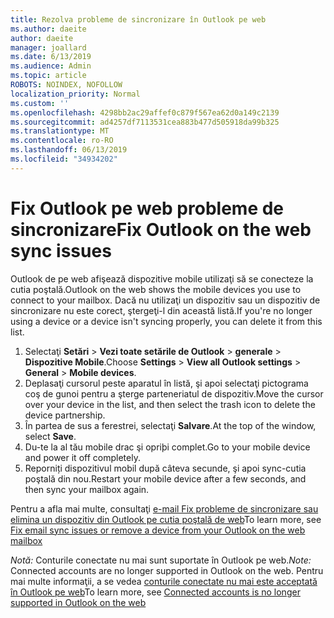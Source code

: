 ```yaml
---
title: Rezolva probleme de sincronizare în Outlook pe web
ms.author: daeite
author: daeite
manager: joallard
ms.date: 6/13/2019
ms.audience: Admin
ms.topic: article
ROBOTS: NOINDEX, NOFOLLOW
localization_priority: Normal
ms.custom: ''
ms.openlocfilehash: 4298bb2ac29affef0c879f567ea62d0a149c2139
ms.sourcegitcommit: ad4257df7113531cea883b477d505918da99b325
ms.translationtype: MT
ms.contentlocale: ro-RO
ms.lasthandoff: 06/13/2019
ms.locfileid: "34934202"
---
```

# <a name="fix-outlook-on-the-web-sync-issues"></a><span data-ttu-id="8eb85-102">Fix Outlook pe web probleme de sincronizare</span><span class="sxs-lookup"><span data-stu-id="8eb85-102">Fix Outlook on the web sync issues</span></span>

<span data-ttu-id="8eb85-103">Outlook de pe web afişează dispozitive mobile utilizaţi să se conecteze la cutia poştală.</span><span class="sxs-lookup"><span data-stu-id="8eb85-103">Outlook on the web shows the mobile devices you use to connect to your mailbox.</span></span> <span data-ttu-id="8eb85-104">Dacă nu utilizaţi un dispozitiv sau un dispozitiv de sincronizare nu este corect, ştergeţi-l din această listă.</span><span class="sxs-lookup"><span data-stu-id="8eb85-104">If you're no longer using a device or a device isn't syncing properly, you can delete it from this list.</span></span>

1. <span data-ttu-id="8eb85-105">Selectaţi **Setări** > **Vezi toate setările de Outlook** > **generale** > **Dispozitive Mobile**.</span><span class="sxs-lookup"><span data-stu-id="8eb85-105">Choose **Settings** > **View all Outlook settings** > **General** > **Mobile devices**.</span></span>
1. <span data-ttu-id="8eb85-106">Deplasaţi cursorul peste aparatul în listă, şi apoi selectaţi pictograma coş de gunoi pentru a şterge parteneriatul de dispozitiv.</span><span class="sxs-lookup"><span data-stu-id="8eb85-106">Move the cursor over your device in the list, and then select the trash icon to delete the device partnership.</span></span>
1. <span data-ttu-id="8eb85-107">În partea de sus a ferestrei, selectaţi **Salvare**.</span><span class="sxs-lookup"><span data-stu-id="8eb85-107">At the top of the window, select **Save**.</span></span>
1. <span data-ttu-id="8eb85-108">Du-te la al tău mobile drac şi opriþi complet.</span><span class="sxs-lookup"><span data-stu-id="8eb85-108">Go to your mobile device and power it off completely.</span></span>
1. <span data-ttu-id="8eb85-109">Reporniți dispozitivul mobil după câteva secunde, şi apoi sync-cutia poştală din nou.</span><span class="sxs-lookup"><span data-stu-id="8eb85-109">Restart your mobile device after a few seconds, and then sync your mailbox again.</span></span>

<span data-ttu-id="8eb85-110">Pentru a afla mai multe, consultaţi [e-mail Fix probleme de sincronizare sau elimina un dispozitiv din Outlook pe cutia poştală de web](https://support.office.com/article/775ed31c-05bd-4ee4-b1b3-33fad7b5b992)</span><span class="sxs-lookup"><span data-stu-id="8eb85-110">To learn more, see [Fix email sync issues or remove a device from your Outlook on the web mailbox](https://support.office.com/article/775ed31c-05bd-4ee4-b1b3-33fad7b5b992)</span></span>

<span data-ttu-id="8eb85-111">*Notă:* Conturile conectate nu mai sunt suportate în Outlook pe web.</span><span class="sxs-lookup"><span data-stu-id="8eb85-111">*Note:* Connected accounts are no longer supported in Outlook on the web.</span></span> <span data-ttu-id="8eb85-112">Pentru mai multe informaţii, a se vedea [conturile conectate nu mai este acceptată în Outlook pe web](https://support.office.com/article/5cc526bf-e928-4a99-8b9f-5e089df7d887)</span><span class="sxs-lookup"><span data-stu-id="8eb85-112">To learn more, see [Connected accounts is no longer supported in Outlook on the web](https://support.office.com/article/5cc526bf-e928-4a99-8b9f-5e089df7d887)</span></span>